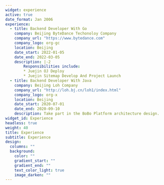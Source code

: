 ```yaml
---
widget: experience
active: true
date_format: Jan 2006
experience:
  - title: Backend Developer With Go
    company: Beijing ByteDance Techonoloy Company 
    company_url: "https://www.bytedance.com"
    company_logo: org-gc
    location: Beijing
    date_start: 2022-01-05
    date_end: 2022-03-05
    description: |-2
        Responsibilities include:
        * Juejin OJ Deploy
        * Juejin Sitemap Develop And Project Launch
  - title: Backend Developer With Java  
    company: Beijing Loh Company
    company_url: "http://loh.bj.cn/loh1/index.html"
    company_logo: org-x
    location: Beijing
    date_start: 2020-07-01
    date_end: 2020-09-10
    description: Take part in the BoBo Platform architecture design.
widget_id: Experience
headless: true
weight: 40
title: Experience
subtitle: Experience
design:
  columns: ""
  background:
    color: ""
    gradient_start: ""
    gradient_end: ""
    text_color_light: true
    image_darken: ""
---
```

